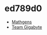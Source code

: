# ed789d0
* [Mathgens](https://mathgens.github.io)
* [Team Gigabyte](https://team-gigabyte.github.io)
